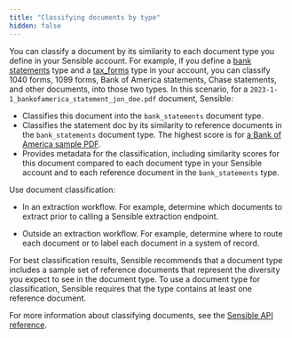 ```yaml
---
title: "Classifying documents by type"
hidden: false
---
```


You can classify a document by its similarity to each document type you define in your Sensible account.  For example,  if you define a [bank statements](https://github.com/sensible-hq/sensible-configuration-library/tree/main/bank_statements) type and a [tax_forms](https://github.com/sensible-hq/sensible-configuration-library/tree/main/tax_forms) type in your account, you can classify 1040 forms, 1099 forms, Bank of America statements, Chase statements, and other documents, into those two types. In this scenario, for a  `2023-1-1_bankofamerica_statement_jon_doe.pdf` document, Sensible: 

- Classifies this document into the `bank_statements` document type.
- Classifies the statement doc by its similarity to reference documents in the `bank_statements` document type. The highest score is for [a Bank of America sample PDF](https://github.com/sensible-hq/sensible-configuration-library/blob/main/bank_statements/bank_of_america/boa_sample.pdf).
- Provides metadata for the classification, including similarity scores for this document compared to each document type in your Sensible account and to each reference document in the `bank_statements` type.

Use document classification:

- In an extraction workflow. For example, determine which documents to extract prior to calling a Sensible extraction endpoint.

- Outside an extraction workflow. For example, determine where to route each document or to label each document in a system of record.

For best classification results, Sensible recommends that a document type includes a sample set of reference documents that represent the diversity you expect to see in the document type. To use a document type for classification, Sensible requires that the type contains at least one reference document.

For more information about classifying documents, see the [Sensible API reference](ref:classify-documents-async).
